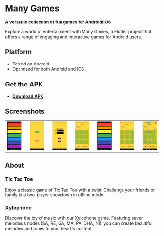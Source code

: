# Many Games

**A versatile collection of fun games for Android/IOS**

Explore a world of entertainment with Many Games, a Flutter project that offers a range of engaging and interactive games for Android users.

## Platform

- Tested on Android
- Optimised for both Android and IOS

## Get the APK
- **[Download APK](https://drive.google.com/file/d/1DVLQJsiG7WXcn85DPcqaLIiBVGu1ibun/view?usp=sharing)**

## Screenshots 
<table>
  <tr>
    <td>
      <img src="Screenshots/1.jpg" width="200">
    </td>
    <td style="padding-left: 20px;">
      <img src="Screenshots/2.jpg" width="200">
    </td>
    <td style="padding-left: 20px;">
      <img src="Screenshots/3.jpg" width="200">
    </td>
    <td style="padding-left: 20px;">
      <img src="Screenshots/4.jpg" width="200">
    </td>
    <td style="padding-left: 20px;">
      <img src="Screenshots/5.jpg" width="200">
    </td>
    <td style="padding-left: 20px;">
      <img src="Screenshots/6.jpg" width="200">
    </td>
    <td style="padding-left: 20px;">
      <img src="Screenshots/7.jpg" width="200">
    </td>
  </tr>
</table>


## About

### Tic Tac Toe

Enjoy a classic game of Tic Tac Toe with a twist! Challenge your friends or family to a two-player showdown in offline mode.

### Xylophone

Discover the joy of music with our Xylophone game. Featuring seven melodious nodes (SA, RE, GA, MA, PA, DHA, NI), you can create beautiful melodies and tunes to your heart's content.
